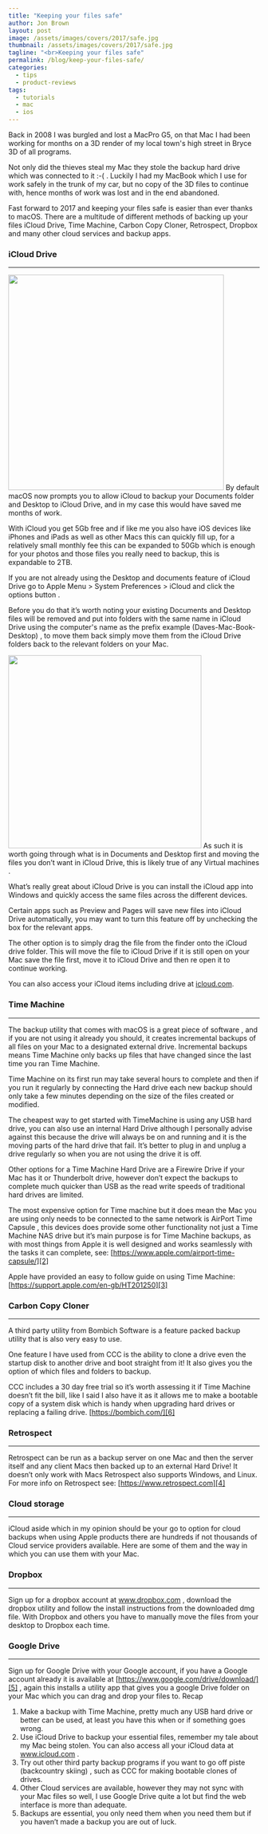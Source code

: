 ```yaml
---
title: "Keeping your files safe"
author: Jon Brown
layout: post
image: /assets/images/covers/2017/safe.jpg
thumbnail: /assets/images/covers/2017/safe.jpg
tagline: "<br>Keeping your files safe"
permalink: /blog/keep-your-files-safe/
categories:
  - tips
  - product-reviews
tags:
  - tutorials
  - mac
  - ios
---
```

Back in 2008 I was burgled and lost a MacPro G5, on that Mac I had been working for months on a 3D render of my local town's high street in Bryce 3D of all programs.

Not only did the thieves steal my Mac they stole the backup hard drive which was connected to it :-( . Luckily I had my MacBook which I use for work safely in the trunk of my car, but no copy of the 3D files to continue with, hence months of work was lost and in the end abandoned.

Fast forward to 2017 and keeping your files safe is easier than ever thanks to macOS. There are a multitude of different methods of backing up your files iCloud Drive, Time Machine, Carbon Copy Cloner, Retrospect, Dropbox and many other cloud services and backup apps.

### iCloud Drive
---
<img src="{{ site.site_cdn }}/assets/images/blog/2017/safe/image3.png" class="alignleft" width="432" /> By default macOS now prompts you to allow iCloud to backup your Documents folder and Desktop to iCloud Drive, and in my case this would have saved me months of work.

With iCloud you get 5Gb free and if like me you also have iOS devices like iPhones and iPads as well as other Macs this can quickly fill up, for a relatively small monthly fee this can be expanded to 50Gb which is enough for your photos and those files you really need to backup, this is expandable to 2TB.

If you are not already using the Desktop and documents feature of iCloud Drive go to Apple Menu > System Preferences > iCloud and click the options button .

Before you do that it’s worth noting your existing Documents and Desktop files will be removed and put into folders with the same name in iCloud Drive using the computer's name as the prefix example (Daves-Mac-Book-Desktop) , to move them back simply move them from the iCloud Drive folders back to the relevant folders on your Mac.

<img src="{{ site.site_cdn }}/assets/images/blog/2017/safe/image2.png" class="alignright" width="387" /> As such it is worth going through what is in Documents and Desktop first and moving the files you don’t want in iCloud Drive, this is likely true of any Virtual machines .

What’s really great about iCloud Drive is you can install the iCloud app into Windows and quickly access the same files across the different devices.

Certain apps such as Preview and Pages will save new files into iCloud Drive automatically, you may want to turn this feature off by unchecking the box for the relevant apps.

The other option is to simply drag the file from the finder onto the iCloud drive folder. This will move the file to iCloud Drive if it is still open on your Mac save the file first, move it to iCloud Drive and then re open it to continue working.

You can also access your iCloud items including drive at [icloud.com][1].

### Time Machine
---
The backup utility that comes with macOS is a great piece of software , and if you are not using it already you should, it creates incremental backups of all files on your Mac to a designated external drive. Incremental backups means Time Machine only backs up files that have changed since the last time you ran Time Machine.

Time Machine on its first run may take several hours to complete and then if you run it regularly by connecting the Hard drive each new backup should only take a few minutes depending on the size of the files created or modified.

The cheapest way to get started with TimeMachine is using any USB hard drive, you can also use an internal Hard Drive although I personally advise against this because the drive will always be on and running and it is the moving parts of the hard drive that fail. It’s better to plug in and unplug a drive regularly so when you are not using the drive it is off.

Other options for a Time Machine Hard Drive are a Firewire Drive if your Mac has it or Thunderbolt drive, however don’t expect the backups to complete much quicker than USB as the read write speeds of traditional hard drives are limited.

The most expensive option for Time machine but it does mean the Mac you are using only needs to be connected to the same network is AirPort Time Capsule , this devices does provide some other functionality not just a Time Machine NAS drive but it’s main purpose is for Time Machine backups, as with most things from Apple it is well designed and works seamlessly with the tasks it can complete, see: [https://www.apple.com/airport-time-capsule/][2]

Apple have provided an easy to follow guide on using Time Machine: [https://support.apple.com/en-gb/HT201250][3]

### Carbon Copy Cloner
---
A third party utility from Bombich Software is a feature packed backup utility that is also very easy to use.

One feature I have used from CCC is the ability to clone a drive even the startup disk to another drive and boot straight from it! It also gives you the option of which files and folders to backup.

CCC includes a 30 day free trial so it’s worth assessing it if Time Machine doesn’t fit the bill, like I said I also have it as it allows me to make a bootable copy of a system disk which is handy when upgrading hard drives or replacing a failing drive. [https://bombich.com/][6]

### Retrospect
---
Retrospect can be run as a backup server on one Mac and then the server itself and any client Macs then backed up to an external Hard Drive! It doesn’t only work with Macs Retrospect also supports Windows, and Linux.
For more info on Retrospect see: [https://www.retrospect.com][4]

### Cloud storage
---
iCloud aside which in my opinion should be your go to option for cloud backups when using Apple products there are hundreds if not thousands of Cloud service providers available.
Here are some of them and the way in which you can use them with your Mac.

### Dropbox
---
Sign up for a dropbox account at www.dropbox.com , download the dropbox utility and follow the install instructions from the downloaded dmg file.
With Dropbox and others you have to manually move the files from your desktop to Dropbox each time.

### Google Drive
---
Sign up for Google Drive with your Google account, if you have a Google account already it is available at [https://www.google.com/drive/download/][5] , again this installs a utility app that gives you a google Drive folder on your Mac which you can drag and drop your files to.
Recap

1. Make a backup with Time Machine, pretty much any USB hard drive or better can be used, at least you have this when or if something goes wrong.
2. Use iCloud Drive to backup your essential files, remember my tale about my Mac being stolen. You can also access all your iCloud data at www.icloud.com .
3. Try out other third party backup programs if you want to go off piste (backcountry skiing) , such as CCC for making bootable clones of drives.
4. Other Cloud services are available, however they may not sync with your Mac files so well, I use Google Drive quite a lot but find the web interface is more than adequate.
5. Backups are essential, you only need them when you need them but if you haven’t made a backup you are out of luck.

[1]: https://www.icloud.com
[2]: https://www.apple.com/airport-time-capsule/
[3]: https://support.apple.com/en-gb/HT201250
[4]: https://www.retrospect.com
[5]: https://www.google.com/drive/download/
[6]: https://bombich.com/

